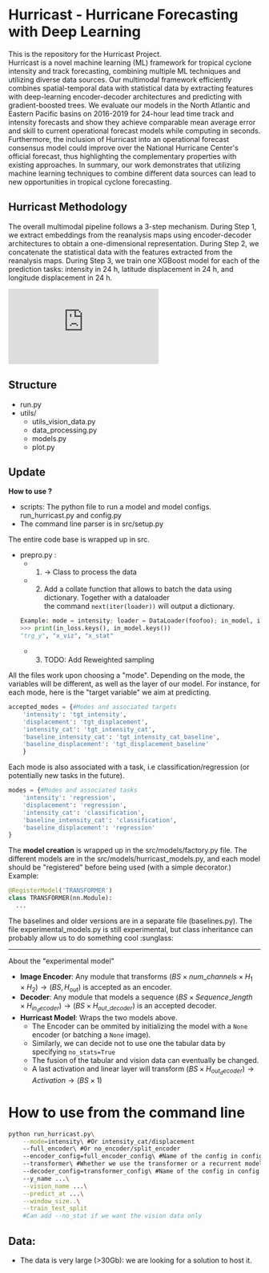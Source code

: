 # Hurricast - Hurricane Forecasting with Deep Learning

This is the repository for the Hurricast Project.  
Hurricast is a novel machine learning (ML) framework for tropical cyclone intensity and track forecasting, combining multiple ML techniques and utilizing diverse data sources. Our multimodal framework efficiently combines spatial-temporal data with statistical data by extracting features with deep-learning encoder-decoder architectures and predicting with gradient-boosted trees.
We evaluate our models in the North Atlantic and Eastern Pacific basins on 2016-2019 for 24-hour lead time track and intensity forecasts and show they achieve comparable mean average error and skill to current operational forecast models while computing in seconds.
Furthermore, the inclusion of Hurricast into an operational forecast consensus model could improve over the National Hurricane Center's official forecast, thus highlighting the complementary properties with existing approaches. In summary, our work demonstrates that utilizing machine learning techniques to combine different data sources can lead to new opportunities in tropical cyclone forecasting.

## Hurricast Methodology

The overall multimodal pipeline follows a 3-step mechanism. During Step 1, we extract embeddings from the reanalysis maps using encoder-decoder architectures to obtain a one-dimensional representation. During Step 2, we concatenate the statistical data with the features extracted from the reanalysis maps. During Step 3, we train one XGBoost model for each of the prediction tasks: intensity in 24 h, latitude displacement in 24 h, and longitude displacement in 24 h.

![pipeline.pdf](https://github.com/leobix/hurricast/files/7980070/pipeline.pdf)

## Structure 
- run.py
- utils/
  - utils_vision_data.py
  - data_processing.py	
  - models.py	
  - plot.py	

## Update 
**How to use ?**
- scripts: The python file to run a model and model configs.
  run_hurricast.py and config.py 
- The command line parser is in src/setup.py

The entire code base is wrapped up in src. 
- prepro.py :
  - 1. $\rightarrow$ Class to process the data
  - 2. Add a collate function that allows to batch the data using dictionary. Together with a dataloader\
  the command ```next(iter(loader))``` will output a dictionary. 
  ```py
  Example: mode = intensity; loader = DataLoader(foofoo); in_model, in_loss = next(iter(loader))
  >>> print(in_loss.keys(), in_model.keys())
  "trg_y", "x_viz", "x_stat" 
  ```
  - 3. TODO: Add Reweighted sampling

All the files work upon choosing a "mode". Depending on the 
mode, the variables will be different, as well as the layer of our model.
For instance, for each mode, here is the "target variable" we aim at predicting.
```py
accepted_modes = {#Modes and associated targets
    'intensity': 'tgt_intensity',
    'displacement': 'tgt_displacement',
    'intensity_cat': 'tgt_intensity_cat',
    'baseline_intensity_cat': 'tgt_intensity_cat_baseline',
    'baseline_displacement': 'tgt_displacement_baseline'
    }
```
Each mode is also associated with a task, i.e classification/regression (or potentially new tasks in the future).
```py
modes = {#Modes and associated tasks
    'intensity': 'regression',
    'displacement': 'regression',
    'intensity_cat': 'classification',
    'baseline_intensity_cat': 'classification',
    'baseline_displacement': 'regression'
}
```

The **model creation** is wrapped up in the src/models/factory.py file. 
The different models are in the src/models/hurricast_models.py, and each model should be "registered" before being used (with a simple decorator.)
Example:
```py
@RegisterModel('TRANSFORMER')
class TRANSFORMER(nn.Module):
  ...
```

The baselines and older versions are in a separate file (baselines.py).
The file experimental_models.py is still experimental, but class inheritance can probably allow us to do something cool :sunglass:

____
About the "experimental model"
- **Image Encoder**: Any module that transforms $(BS \times  num\_channels\times H_1\times H_2) \rightarrow (BS, H_{out})$ is accepted as an encoder.
- **Decoder**: Any module that models a sequence $(BS \times Sequence\_length \times H_{in_decoder}) \rightarrow (BS \times H_{out\_decoder})$ is an accepted decoder.
- **Hurricast Model**: Wraps the two models above. 
  - The Encoder can be ommited by initializing the model with a ```None``` encoder (or batching a ```None``` image).
  - Similarly, we can decide not to use one the tabular data by specifying ```no_stats=True```
  - The fusion of the tabular and vision data can eventually be changed.
  - A last activation and linear layer will transform $(BS \times H_{out_decoder}) \rightarrow Activation \rightarrow (BS \times 1)$ 

  


# How to use from the command line 
```bash
python run_hurricast.py\
    --mode=intensity\ #Or intensity_cat/displacement
    --full_encoder\ #Or no_encoder/split_encoder
    --encoder_config=full_encoder_config\ #Name of the config in config.py
    --transformer\ #Whether we use the transformer or a recurrent model
    --decoder_config=transformer_config\ #Name of the config in config.py
    --y_name ...\
    --vision_name ...\
    --predict_at ...\
    --window_size..\
    --train_test_split
    #Can add --no_stat if we want the vision data only
```

## Data:
- The data is very large (>30Gb): we are looking for a solution to host it.
